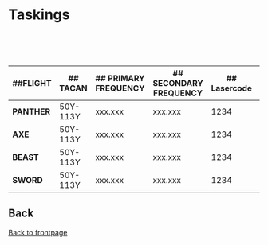 # Taskings

<br>
<br>
<br>

| ##FLIGHT | ## TACAN |## PRIMARY FREQUENCY| ## SECONDARY FREQUENCY | ## Lasercode | ## IFF |
|--------|------|------------------|---------------------|-----------|-----|
**PANTHER**  |50Y-113Y|xxx.xxx|xxx.xxx|1234|4211-4214
**AXE**|50Y-113Y|xxx.xxx|xxx.xxx|1234|4211-4214
**BEAST**|50Y-113Y|xxx.xxx|xxx.xxx|1234|4211-4214
**SWORD**|50Y-113Y|xxx.xxx|xxx.xxx|1234|4211-4214




## Back
[Back to frontpage](https://132nd-vwing.github.io/OPUF-Brief/)